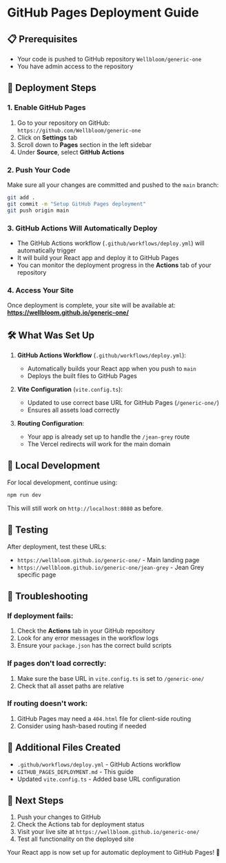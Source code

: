 # GitHub Pages Deployment Guide

## 📋 Prerequisites

- Your code is pushed to GitHub repository `Wellbloom/generic-one`
- You have admin access to the repository

## 🚀 Deployment Steps

### 1. Enable GitHub Pages

1. Go to your repository on GitHub: `https://github.com/Wellbloom/generic-one`
2. Click on **Settings** tab
3. Scroll down to **Pages** section in the left sidebar
4. Under **Source**, select **GitHub Actions**

### 2. Push Your Code

Make sure all your changes are committed and pushed to the `main` branch:

```bash
git add .
git commit -m "Setup GitHub Pages deployment"
git push origin main
```

### 3. GitHub Actions Will Automatically Deploy

- The GitHub Actions workflow (`.github/workflows/deploy.yml`) will automatically trigger
- It will build your React app and deploy it to GitHub Pages
- You can monitor the deployment progress in the **Actions** tab of your repository

### 4. Access Your Site

Once deployment is complete, your site will be available at:
**https://wellbloom.github.io/generic-one/**

## 🛠️ What Was Set Up

1. **GitHub Actions Workflow** (`.github/workflows/deploy.yml`):
   - Automatically builds your React app when you push to `main`
   - Deploys the built files to GitHub Pages

2. **Vite Configuration** (`vite.config.ts`):
   - Updated to use correct base URL for GitHub Pages (`/generic-one/`)
   - Ensures all assets load correctly

3. **Routing Configuration**:
   - Your app is already set up to handle the `/jean-grey` route
   - The Vercel redirects will work for the main domain

## 🔧 Local Development

For local development, continue using:
```bash
npm run dev
```

This will still work on `http://localhost:8080` as before.

## 📱 Testing

After deployment, test these URLs:
- `https://wellbloom.github.io/generic-one/` - Main landing page
- `https://wellbloom.github.io/generic-one/jean-grey` - Jean Grey specific page

## 🚨 Troubleshooting

### If deployment fails:
1. Check the **Actions** tab in your GitHub repository
2. Look for any error messages in the workflow logs
3. Ensure your `package.json` has the correct build scripts

### If pages don't load correctly:
1. Make sure the base URL in `vite.config.ts` is set to `/generic-one/`
2. Check that all asset paths are relative

### If routing doesn't work:
1. GitHub Pages may need a `404.html` file for client-side routing
2. Consider using hash-based routing if needed

## 📄 Additional Files Created

- `.github/workflows/deploy.yml` - GitHub Actions workflow
- `GITHUB_PAGES_DEPLOYMENT.md` - This guide
- Updated `vite.config.ts` - Added base URL configuration

## 🎯 Next Steps

1. Push your changes to GitHub
2. Check the Actions tab for deployment status
3. Visit your live site at `https://wellbloom.github.io/generic-one/`
4. Test all functionality on the deployed site

Your React app is now set up for automatic deployment to GitHub Pages! 🎉 